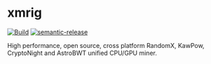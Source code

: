 # xmrig

[![Build][github-actions-img]][github-actions-url]
[![semantic-release][semantic-release-img]][semantic-release-url]

High performance, open source, cross platform RandomX, KawPow, CryptoNight and
AstroBWT unified CPU/GPU miner.

[github-actions-url]: https://github.com/hendrikhalkow/xmrig/actions?query=workflow%3ABuild
[github-actions-img]: https://github.com/hendrikhalkow/xmrig/workflows/Build/badge.svg
[semantic-release-img]: https://img.shields.io/badge/%20%20%F0%9F%93%A6%F0%9F%9A%80-semantic--release-e10079.svg
[semantic-release-url]: https://github.com/semantic-release/semantic-release
